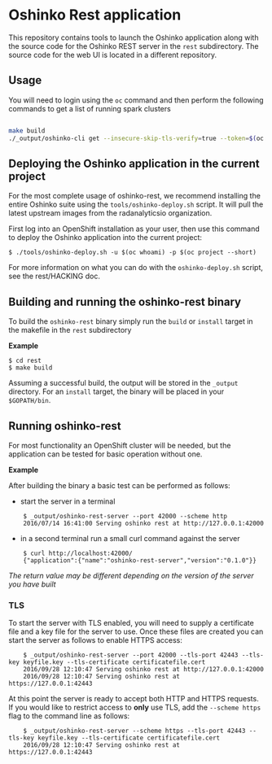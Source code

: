 # Oshinko Rest application
This repository contains tools to launch the Oshinko application
along with the source code for the Oshinko REST server in the `rest`
subdirectory. The source code for the web UI is located in a different
repository.

## Usage

You will need to login using the `oc` command and then perform the following
commands to get a list of running spark clusters

```bash

make build
./_output/oshinko-cli get --insecure-skip-tls-verify=true --token=$(oc whoami -t) -o json

```
## Deploying the Oshinko application in the current project

For the most complete usage of oshinko-rest, we recommend installing the
entire Oshinko suite using the `tools/oshinko-deploy.sh` script. It will pull the
latest upstream images from the radanalyticsio organization.

First log into an OpenShift installation as your user, then use this command
to deploy the Oshinko application into the current project:

    $ ./tools/oshinko-deploy.sh -u $(oc whoami) -p $(oc project --short)

For more information on what you can do with the `oshinko-deploy.sh` script,
see the rest/HACKING doc.

## Building and running the oshinko-rest binary

To build the `oshinko-rest` binary simply run the `build` or `install` target
in the makefile in the `rest` subdirectory

**Example**

    $ cd rest
    $ make build

Assuming a successful build, the output will be stored in the `_output`
directory. For an `install` target, the binary will be placed in your
`$GOPATH/bin`.

## Running oshinko-rest

For most functionality an OpenShift cluster will be needed, but the
application can be tested for basic operation without one.

**Example**

After building the binary a basic test can be performed as follows:

* start the server in a terminal

```
    $ _output/oshinko-rest-server --port 42000 --scheme http
    2016/07/14 16:41:00 Serving oshinko rest at http://127.0.0.1:42000
```

* in a second terminal run a small curl command against the server

```
    $ curl http://localhost:42000/
    {"application":{"name":"oshinko-rest-server","version":"0.1.0"}}
```

*The return value may be different depending on the version of the
server you have built*

### TLS

To start the server with TLS enabled, you will need to supply a certificate
file and a key file for the server to use. Once these files are created you
can start the server as follows to enable HTTPS access:

```
    $ _output/oshinko-rest-server --port 42000 --tls-port 42443 --tls-key keyfile.key --tls-certificate certificatefile.cert
    2016/09/28 12:10:47 Serving oshinko rest at http://127.0.0.1:42000
    2016/09/28 12:10:47 Serving oshinko rest at https://127.0.0.1:42443
```

At this point the server is ready to accept both HTTP and HTTPS requests. If
you would like to restrict access to **only** use TLS, add the
`--scheme https` flag to the command line as follows:

```
    $ _output/oshinko-rest-server --scheme https --tls-port 42443 --tls-key keyfile.key --tls-certificate certificatefile.cert
    2016/09/28 12:10:47 Serving oshinko rest at https://127.0.0.1:42443
```
